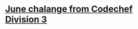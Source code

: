# [June chalange from Codechef Division 3](https://www.codechef.com/JUNE21C?order=desc&sortBy=accuracy)